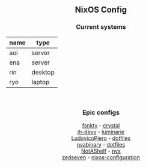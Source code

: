 <div align = center>

## NixOS Config

### Current systems

| name | type |
| --- |  ---  |
| aoi | server |
| ena | server |
| rin | desktop |
| ryo | laptop |

<br>

### Epic configs

[fsnkty](https://github.com/fsnkty) - [crystal](https://github.com/fsnkty/crystal)
<br>
[jh-devv](https://github.com/jh-devv) - [luminarie](https://github.com/jh-devv/luminarie)
<br>
[LudovicoPiero](https://github.com/LudovicoPiero) - [dotfiles](https://github.com/LudovicoPiero/dotfiles)
<br>
[nyabinary](https://github.com/nyabinary) - [dotfiles](https://github.com/nyabinary/dotfiles)
<br>
[NotAShelf](https://github.com/notashelf) - [nyx](https://github.com/notashelf/nyx)
<br>
[zedseven](https://github.com/zedseven) - [nixos-configuration](https://github.com/zedseven/nixos-configuration)
